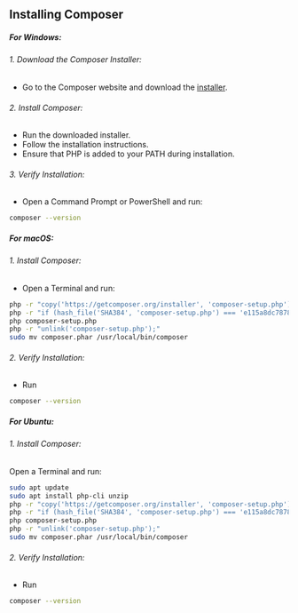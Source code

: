 ## Installing Composer

##### For Windows:

###### 1. Download the Composer Installer:

- Go to the Composer website and download the [installer](https://getcomposer.org/Composer-Setup.exe).

###### 2. Install Composer:
- Run the downloaded installer.
- Follow the installation instructions.
- Ensure that PHP is added to your PATH during installation.

###### 3. Verify Installation:
- Open a Command Prompt or PowerShell and run:
```sh
composer --version
```

##### For macOS:
###### 1. Install Composer:

- Open a Terminal and run:
```sh
php -r "copy('https://getcomposer.org/installer', 'composer-setup.php');"
php -r "if (hash_file('SHA384', 'composer-setup.php') === 'e115a8dc7878896b2a3a23c1b4e8bb7a5a7971e93c105f8a1c1dfcb2ec9d6c5c9b29740e60c8014adf8eb2ff768a8943') { echo 'Installer verified'; } else { echo 'Installer corrupt'; unlink('composer-setup.php'); } echo PHP_EOL;"
php composer-setup.php
php -r "unlink('composer-setup.php');"
sudo mv composer.phar /usr/local/bin/composer
```
###### 2. Verify Installation:

- Run
```sh
composer --version
```

##### For Ubuntu:

###### 1. Install Composer:

Open a Terminal and run:
```sh
sudo apt update
sudo apt install php-cli unzip
php -r "copy('https://getcomposer.org/installer', 'composer-setup.php');"
php -r "if (hash_file('SHA384', 'composer-setup.php') === 'e115a8dc7878896b2a3a23c1b4e8bb7a5a7971e93c105f8a1c1dfcb2ec9d6c5c9b29740e60c8014adf8eb2ff768a8943') { echo 'Installer verified'; } else { echo 'Installer corrupt'; unlink('composer-setup.php'); } echo PHP_EOL;"
php composer-setup.php
php -r "unlink('composer-setup.php');"
sudo mv composer.phar /usr/local/bin/composer
```
###### 2. Verify Installation:

- Run
```sh
composer --version
```
